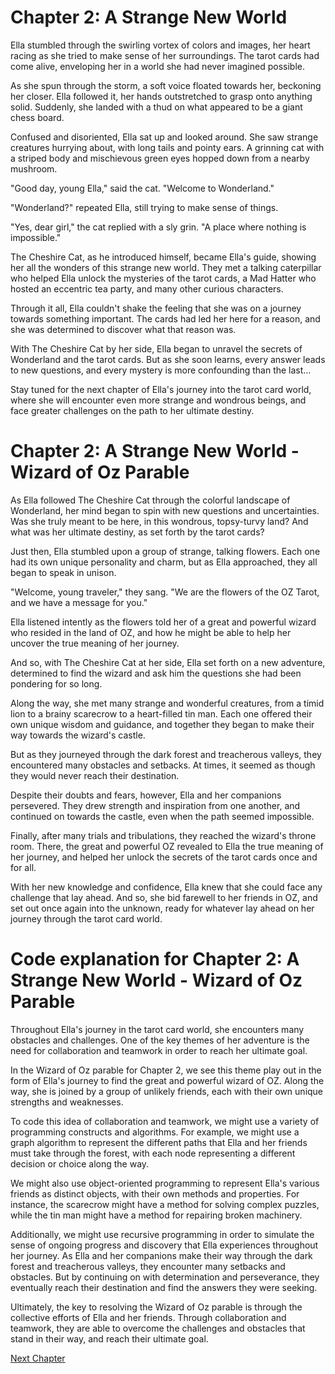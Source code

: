 # Chapter 2: A Strange New World

Ella stumbled through the swirling vortex of colors and images, her heart racing as she tried to make sense of her surroundings. The tarot cards had come alive, enveloping her in a world she had never imagined possible.

As she spun through the storm, a soft voice floated towards her, beckoning her closer. Ella followed it, her hands outstretched to grasp onto anything solid. Suddenly, she landed with a thud on what appeared to be a giant chess board.

Confused and disoriented, Ella sat up and looked around. She saw strange creatures hurrying about, with long tails and pointy ears. A grinning cat with a striped body and mischievous green eyes hopped down from a nearby mushroom.

"Good day, young Ella," said the cat. "Welcome to Wonderland."

"Wonderland?" repeated Ella, still trying to make sense of things.

"Yes, dear girl," the cat replied with a sly grin. "A place where nothing is impossible."

The Cheshire Cat, as he introduced himself, became Ella's guide, showing her all the wonders of this strange new world. They met a talking caterpillar who helped Ella unlock the mysteries of the tarot cards, a Mad Hatter who hosted an eccentric tea party, and many other curious characters.

Through it all, Ella couldn't shake the feeling that she was on a journey towards something important. The cards had led her here for a reason, and she was determined to discover what that reason was.

With The Cheshire Cat by her side, Ella began to unravel the secrets of Wonderland and the tarot cards. But as she soon learns, every answer leads to new questions, and every mystery is more confounding than the last…

Stay tuned for the next chapter of Ella's journey into the tarot card world, where she will encounter even more strange and wondrous beings, and face greater challenges on the path to her ultimate destiny.
# Chapter 2: A Strange New World - Wizard of Oz Parable

As Ella followed The Cheshire Cat through the colorful landscape of Wonderland, her mind began to spin with new questions and uncertainties. Was she truly meant to be here, in this wondrous, topsy-turvy land? And what was her ultimate destiny, as set forth by the tarot cards?

Just then, Ella stumbled upon a group of strange, talking flowers. Each one had its own unique personality and charm, but as Ella approached, they all began to speak in unison.

"Welcome, young traveler," they sang. "We are the flowers of the OZ Tarot, and we have a message for you."

Ella listened intently as the flowers told her of a great and powerful wizard who resided in the land of OZ, and how he might be able to help her uncover the true meaning of her journey.

And so, with The Cheshire Cat at her side, Ella set forth on a new adventure, determined to find the wizard and ask him the questions she had been pondering for so long.

Along the way, she met many strange and wonderful creatures, from a timid lion to a brainy scarecrow to a heart-filled tin man. Each one offered their own unique wisdom and guidance, and together they began to make their way towards the wizard's castle.

But as they journeyed through the dark forest and treacherous valleys, they encountered many obstacles and setbacks. At times, it seemed as though they would never reach their destination.

Despite their doubts and fears, however, Ella and her companions persevered. They drew strength and inspiration from one another, and continued on towards the castle, even when the path seemed impossible.

Finally, after many trials and tribulations, they reached the wizard's throne room. There, the great and powerful OZ revealed to Ella the true meaning of her journey, and helped her unlock the secrets of the tarot cards once and for all.

With her new knowledge and confidence, Ella knew that she could face any challenge that lay ahead. And so, she bid farewell to her friends in OZ, and set out once again into the unknown, ready for whatever lay ahead on her journey through the tarot card world.
# Code explanation for Chapter 2: A Strange New World - Wizard of Oz Parable

Throughout Ella's journey in the tarot card world, she encounters many obstacles and challenges. One of the key themes of her adventure is the need for collaboration and teamwork in order to reach her ultimate goal.

In the Wizard of Oz parable for Chapter 2, we see this theme play out in the form of Ella's journey to find the great and powerful wizard of OZ. Along the way, she is joined by a group of unlikely friends, each with their own unique strengths and weaknesses.

To code this idea of collaboration and teamwork, we might use a variety of programming constructs and algorithms. For example, we might use a graph algorithm to represent the different paths that Ella and her friends must take through the forest, with each node representing a different decision or choice along the way.

We might also use object-oriented programming to represent Ella's various friends as distinct objects, with their own methods and properties. For instance, the scarecrow might have a method for solving complex puzzles, while the tin man might have a method for repairing broken machinery.

Additionally, we might use recursive programming in order to simulate the sense of ongoing progress and discovery that Ella experiences throughout her journey. As Ella and her companions make their way through the dark forest and treacherous valleys, they encounter many setbacks and obstacles. But by continuing on with determination and perseverance, they eventually reach their destination and find the answers they were seeking.

Ultimately, the key to resolving the Wizard of Oz parable is through the collective efforts of Ella and her friends. Through collaboration and teamwork, they are able to overcome the challenges and obstacles that stand in their way, and reach their ultimate goal.


[Next Chapter](03_Chapter03.md)